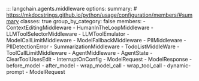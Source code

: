 <!-- `group_by_category false to allow custom ordering -->
::: langchain.agents.middleware
    options:
      summary:
        # <https://mkdocstrings.github.io/python/usage/configuration/members/#summary>
        classes: true
      group_by_category: false
      members:
        - ContextEditingMiddleware
        - HumanInTheLoopMiddleware
        - LLMToolSelectorMiddleware
        - LLMToolEmulator
        - ModelCallLimitMiddleware
        - ModelFallbackMiddleware
        - PIIMiddleware
        - PIIDetectionError
        - SummarizationMiddleware
        - TodoListMiddleWare
        - ToolCallLimitMiddleware
        - AgentMiddleware
        - AgentState
        - ClearToolUsesEdit
        - InterruptOnConfig
        - ModelRequest
        - ModelResponse
        - before_model
        - after_model
        - wrap_model_call
        - wrap_tool_call
        - dynamic-prompt
        - ModelRequest
